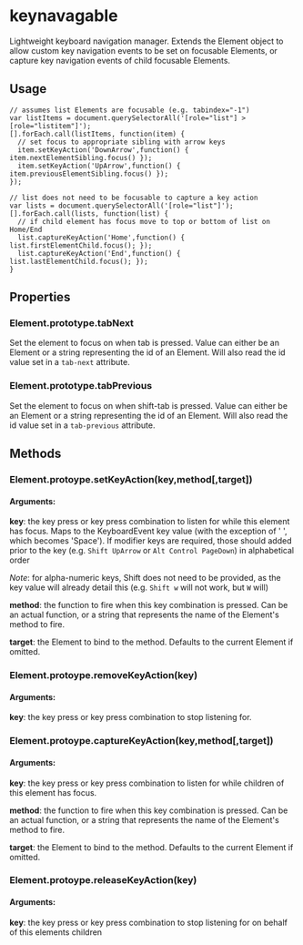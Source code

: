 # keynavagable
Lightweight keyboard navigation manager. Extends the Element object to allow
custom key navigation events to be set on focusable Elements, or capture
key navigation events of child focusable Elements.

## Usage
```
// assumes list Elements are focusable (e.g. tabindex="-1")
var listItems = document.querySelectorAll('[role="list"] > [role="listitem"]');
[].forEach.call(listItems, function(item) {
  // set focus to appropriate sibling with arrow keys
  item.setKeyAction('DownArrow',function() { item.nextElementSibling.focus() });
  item.setKeyAction('UpArrow',function() { item.previousElementSibling.focus() });
});

// list does not need to be focusable to capture a key action
var lists = document.querySelectorAll('[role="list"]');
[].forEach.call(lists, function(list) {
  // if child element has focus move to top or bottom of list on Home/End
  list.captureKeyAction('Home',function() { list.firstElementChild.focus(); });
  list.captureKeyAction('End',function() { list.lastElementChild.focus(); });
}
```

## Properties
### Element.prototype.tabNext
Set the element to focus on when tab is pressed.
Value can either be an Element or a string representing the id of an Element. Will also read the id value set in a `tab-next` attribute.

### Element.prototype.tabPrevious
Set the element to focus on when shift-tab is pressed.
Value can either be an Element or a string representing the id of an Element. Will also read the id value set in a `tab-previous` attribute.

## Methods
### Element.protoype.setKeyAction(key,method[,target])
#### Arguments:
**key**: the key press or key press combination to listen for while this element has focus. Maps to the KeyboardEvent key value (with the exception of ' ', which becomes 'Space').
   If modifier keys are required, those should added prior to the key (e.g. `Shift UpArrow` or `Alt Control PageDown`) in alphabetical order

   *Note*: for alpha-numeric keys, Shift does not need to be provided, as the key value will already detail this
   (e.g. `Shift w` will not work, but `W` will)

**method**: the function to fire when this key combination is pressed. Can be an actual function, or a string that represents the name of the Element's method to fire.

**target**: the Element to bind to the method. Defaults to the current Element if omitted.

### Element.protoype.removeKeyAction(key)
#### Arguments:
**key**: the key press or key press combination to stop listening for.

### Element.protoype.captureKeyAction(key,method[,target])
#### Arguments:
**key**: the key press or key press combination to listen for while children of this element has focus.

**method**: the function to fire when this key combination is pressed. Can be an actual function, or a string that represents the name of the Element's method to fire.

**target**: the Element to bind to the method. Defaults to the current Element if omitted.

### Element.protoype.releaseKeyAction(key)
#### Arguments:
**key**: the key press or key press combination to stop listening for on behalf of this elements children
